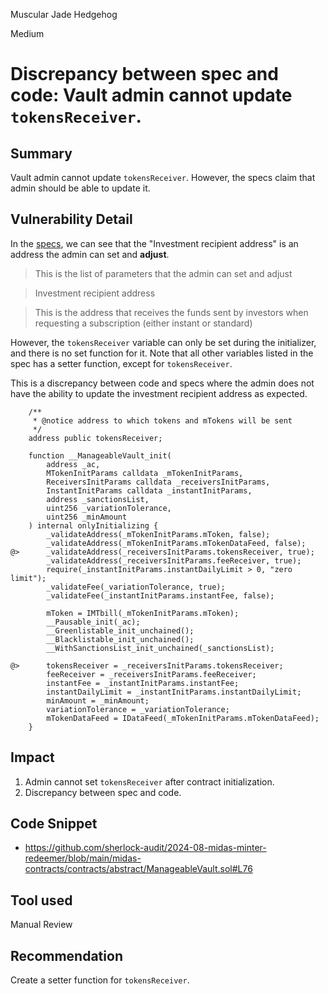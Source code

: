 Muscular Jade Hedgehog

Medium

# Discrepancy between spec and code: Vault admin cannot update `tokensReceiver`.


## Summary

Vault admin cannot update `tokensReceiver`. However, the specs claim that admin should be able to update it.

## Vulnerability Detail

In the [specs](https://ludicrous-rate-748.notion.site/8060186191934380800b669406f4d83c?v=35634cda6b084e2191b83f295433efdf&p=42afde9e098b42ef8296e43286b73299&pm=s), we can see that the "Investment recipient address" is an address the admin can set and **adjust**.

> This is the list of parameters that the admin can set and adjust

> Investment recipient address

> This is the address that receives the funds sent by investors when requesting a subscription (either instant or standard)

However, the `tokensReceiver` variable can only be set during the initializer, and there is no set function for it. Note that all other variables listed in the spec has a setter function, except for `tokensReceiver`.

This is a discrepancy between code and specs where the admin does not have the ability to update the investment recipient address as expected.

```solidity
    /**
     * @notice address to which tokens and mTokens will be sent
     */
    address public tokensReceiver;

    function __ManageableVault_init(
        address _ac,
        MTokenInitParams calldata _mTokenInitParams,
        ReceiversInitParams calldata _receiversInitParams,
        InstantInitParams calldata _instantInitParams,
        address _sanctionsList,
        uint256 _variationTolerance,
        uint256 _minAmount
    ) internal onlyInitializing {
        _validateAddress(_mTokenInitParams.mToken, false);
        _validateAddress(_mTokenInitParams.mTokenDataFeed, false);
@>      _validateAddress(_receiversInitParams.tokensReceiver, true);
        _validateAddress(_receiversInitParams.feeReceiver, true);
        require(_instantInitParams.instantDailyLimit > 0, "zero limit");
        _validateFee(_variationTolerance, true);
        _validateFee(_instantInitParams.instantFee, false);

        mToken = IMTbill(_mTokenInitParams.mToken);
        __Pausable_init(_ac);
        __Greenlistable_init_unchained();
        __Blacklistable_init_unchained();
        __WithSanctionsList_init_unchained(_sanctionsList);

@>      tokensReceiver = _receiversInitParams.tokensReceiver;
        feeReceiver = _receiversInitParams.feeReceiver;
        instantFee = _instantInitParams.instantFee;
        instantDailyLimit = _instantInitParams.instantDailyLimit;
        minAmount = _minAmount;
        variationTolerance = _variationTolerance;
        mTokenDataFeed = IDataFeed(_mTokenInitParams.mTokenDataFeed);
    }
```

## Impact

1. Admin cannot set `tokensReceiver` after contract initialization.
2. Discrepancy between spec and code.

## Code Snippet

- https://github.com/sherlock-audit/2024-08-midas-minter-redeemer/blob/main/midas-contracts/contracts/abstract/ManageableVault.sol#L76

## Tool used

Manual Review

## Recommendation

Create a setter function for `tokensReceiver`.
